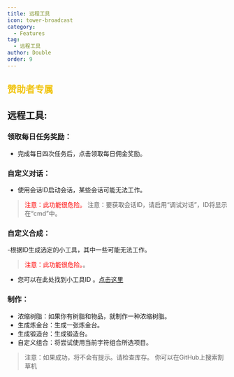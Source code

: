 ```yaml
---
title: 远程工具
icon: tower-broadcast
category:
  - Features
tag:
  - 远程工具
author: Double
order: 9
---
```


##  <span style="color:#f1c40f;">赞助者专属</span>
## 远程工具:
### 领取每日任务奖励：
- 完成每日四次任务后，点击领取每日佣金奖励。
### 自定义对话：
- 使用会话ID启动会话，某些会话可能无法工作。
><span style="color:red;">注意：此功能很危险。</span>
>注意：要获取会话ID，请启用“调试对话”，ID将显示在“cmd”中。
### 自定义合成：
-根据ID生成选定的小工具，其中一些可能无法工作。
 ><span style="color:red;">注意：此功能很危险。</span>。
 - 您可以在此处找到小工具ID 。[点击这里](https://github.com/jie65535/grasscuttercommandgenerator/blob/main/source/grasscuttertools/resources/en-us/gadget.txt)

### 制作：
- 浓缩树脂：如果你有树脂和物品，就制作一种浓缩树脂。
- 生成炼金台：生成一张炼金台。
- 生成锻造台：生成锻造台。
- 自定义组合：将尝试使用当前字符组合所选项目。
>注意：如果成功，将不会有提示。请检查库存。
>你可以在GitHub上搜索割草机



